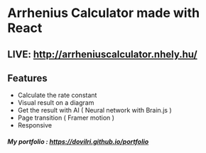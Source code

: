 # Arrhenius Calculator made with React

##  LIVE: http://arrheniuscalculator.nhely.hu/

## Features

- Calculate the rate constant
- Visual result on a diagram
- Get the result with AI ( Neural network with Brain.js )
- Page transition ( Framer motion )
- Responsive




##### My portfolio : https://dovilri.github.io/portfolio